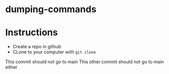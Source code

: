 # dumping-commands

# Instructions
* Create a repo in github
* CLone to your computer with `git clone `


This commit should not go to main
This other commit should not go to main either